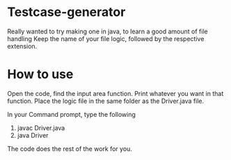 # Testcase-generator
Really wanted to try making one in java, to learn a good amount of file handling
Keep the name of your file logic, followed by the respective extension.

# How to use
Open the code, find the input area function.
Print whatever you want in that function.
Place the logic file in the same folder as the Driver.java file.

In your Command prompt, type the following
1) javac Driver.java
2) java Driver


The code does the rest of the work for you.


